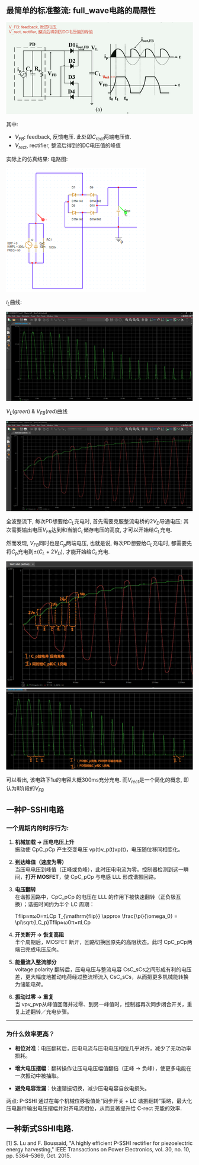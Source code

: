 


##

##



## 最简单的标准整流: full_wave电路的局限性

![alt text](image.png)

其中:
- $V_{FB}$: feedback, 反馈电压. 此处即$C_{rect}$两端电压值. 
- $V_{rect}$, rectifier, 整流后得到的DC电压值的峰值


实际上的仿真结果:
电路图:

![alt text](image-5.png)

$i_L$曲线:

![alt text](image-1.png)

$V_L(green)$ & $V_{FB}(red)$曲线

![alt text](image-6.png)


全波整流下, 每次PD想要给$C_L$充电时, 首先需要克服整流电桥的$2V_D$导通电压; 其次需要输出电压$V_{FB}$达到和当前$C_L$储存电压的高度, 才可以开始给$C_L$充电.

然而发现, $V_{FB}$同时也是$C_p$两端电压, 也就是说, 每次PD想要给$C_L$充电时, 都需要先将$C_p$充电到$±(C_L+2V_D)$, 才能开始给$C_L$充电.

![alt text](image-7.png)
![alt text](image-8.png)

可以看出, 该电路下1u的电容大概300ms充分充电. 而$V_{rect}$是一个简化的概念, 即认为Ⅱ阶段的$V_{FB}$


## 一种P-SSHI电路





### 一个周期内的时序行为:

1.  **机械加载 → 压电电压上升**  
    振动使 CpC\_pCp​ 产生交变电压 vp(t)v\_p(t)vp​(t)，电压随位移同相变化。
    
2.  **到达峰值（速度为零）**  
    当压电电压到峰值（正峰或负峰），此时压电电流为零。控制器检测到这一瞬间，**打开 MOSFET**，使 CpC\_pCp​ 与电感 LLL 形成谐振回路。
    
3.  **电压翻转**  
    在谐振回路中，CpC\_pCp​ 的电压在 LLL 的作用下被快速翻转（正负极互换）；谐振时间约为半个 LC 周期：
    
    Tflip≈πω0\=πLCp T\_{\\mathrm{flip}} \\approx \\frac{\\pi}{\\omega\_0} = \\pi\\sqrt{LC\_p}Tflip​≈ω0​π​\=πLCp​​
4.  **开关断开 → 恢复高阻**  
    半个周期后，MOSFET 断开，回路切换回原先的高阻状态。此时 CpC\_pCp​ 两端已完成电压反向。
    
5.  **能量流入整流部分**  
    voltage polarity 翻转后，压电电压与整流电容 CsC\_sCs​ 之间形成有利的电压差，更大幅度地推动电荷经过整流桥流入 CsC\_sCs​，从而把更多机械能转换为储能电荷。
    
6.  **振动过零 → 重复**  
    当 vpv\_pvp​ 从峰值回落并过零、到另一峰值时，控制器再次同步闭合开关，重复上述翻转／充电步骤。
    

* * *

### 为什么效率更高？

-   **相位对准**：电压翻转后，压电电流与压电电压相位几乎对齐，减少了无功功率损耗。
    
-   **增大电压摆幅**：翻转操作让压电电压幅值翻倍（正峰 → 负峰），使更多电能在一次振动中被抽取。
    
-   **避免电容泄漏**：快速谐振切换，减少压电电容自放电损失。
    

两点:
P-SSHI 通过在每个机械位移极值处“同步开关 + L⁠C 谐振翻转”策略，最大化压电器件输出电压摆幅并对齐电流相位，从而显著提升给 C-rect 充能的效率.










## 一种新式SSHI电路.

[1] S. Lu and F. Boussaid, "A highly efficient P-SSHI rectifier for piezoelectric energy harvesting," IEEE Transactions on Power Electronics, vol. 30, no. 10, pp. 5364–5369, Oct. 2015.




##

































